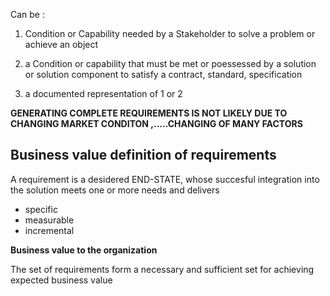 

Can be :
1. Condition or Capability needed by a Stakeholder to solve a problem or achieve an object 

 2. a Condition or capability that must be met or poessessed by a solution or solution component 
	to satisfy a contract, standard, specification 

3. a documented representation of 1 or 2 

**GENERATING COMPLETE REQUIREMENTS IS NOT LIKELY DUE TO CHANGING MARKET CONDITON ,.....CHANGING OF MANY FACTORS**





## Business value definition of requirements

A requirement is a desidered END-STATE, whose succesful integration into the solution meets 
one or more needs and delivers

- specific 
- measurable 
- incremental 

**Business value to the organization**

The set of requirements form a necessary and sufficient set for achieving expected business value 



